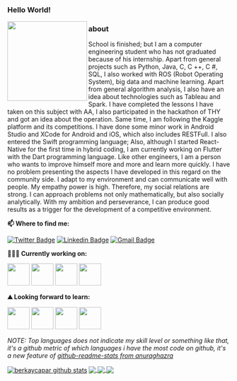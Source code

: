 ### Hello World!  
<img align = "left" src="https://media.giphy.com/media/1Rj3Q1yvQDFU74otiA/giphy.gif" width="180px"></h2>

### about
School is finished; but I am a computer engineering student who has not graduated because of his internship. Apart from general projects such as Python, Java, C, C ++, C #, SQL, I also worked with ROS (Robot Operating System), big data and machine learning. Apart from general algorithm analysis, I also have an idea about technologies such as Tableau and Spark. I have completed the lessons I have taken on this subject with AA, I also participated in the hackathon of THY and got an idea about the operation. Same time, I am following the Kaggle platform and its competitions. I have done some minor work in Android Studio and XCode for Android and iOS, which also includes RESTFull. I also entered the Swift programming language; Also, although I started React-Native for the first time in hybrid coding, I am currently working on Flutter with the Dart programming language. Like other engineers, I am a person who wants to improve himself more and more and learn more quickly. I have no problem presenting the aspects I have developed in this regard on the community side. I adapt to my environment and can communicate well with people. My empathy power is high. Therefore, my social relations are strong. I can approach problems not only mathematically, but also socially analytically. With my ambition and perseverance, I can produce good results as a trigger for the development of a competitive environment.

**📫 Where to find me:** 

[![Twitter Badge](https://img.shields.io/badge/-@berkaycapar-1ca0f1?style=flat-square&labelColor=1ca0f1&logo=twitter&logoColor=white&link=https://twitter.com/berkaycapar)](https://twitter.com/berkaycapar) [![Linkedin Badge](https://img.shields.io/badge/-berkaycapar-blue?style=flat-square&logo=Linkedin&logoColor=white&link=https://www.linkedin.com/in/berkaycapar/)](https://www.linkedin.com/in/berkaycapar/) 
[![Gmail Badge](https://img.shields.io/badge/-berkaycapar@gmail.com-c14438?style=flat-square&logo=Gmail&logoColor=white&link=mailto:berkaycapar@gmail.com)](mailto:berkaycapar@gmail.com)



**👨🏻‍💻 Currently working on:** 

<code><a href="https://www.python.org/" target="_blank"><img height="50" src="https://www.vectorlogo.zone/logos/python/python-ar21.svg"></a></code>
<code><a href="https://dart.dev/" target="_blank"><img height="50" src="https://dart.dev/assets/shared/dart-logo-for-shares.png?2"></a></code>
<code><a href="https://flutter.dev/" target="_blank"><img height="50" src="https://www.vectorlogo.zone/logos/flutterio/flutterio-ar21.svg"></a></code>
<code><a href="https://firebase.google.com/" target="_blank"><img height="50" src="https://www.vectorlogo.zone/logos/firebase/firebase-ar21.svg"></a></code>

**⛰ Looking forward to learn:** 

<code><a href="https://www.javascript.com/" target="_blank"><img height="50" src="https://www.vectorlogo.zone/logos/javascript/javascript-ar21.svg"></a></code>
<code><a href="https://www.oracle.com/java/" target="_blank"><img height="50" src="https://www.vectorlogo.zone/logos/java/java-ar21.svg"></a></code>
<code><a href="https://reactnative.dev/" target="_blank"><img height="50" src="https://www.fullstacklabs.co/img/developersReactNative/ReactNative@2x.png"></a></code>
<code><a href="https://www.docker.com/" target="_blank"><img height="50" src="https://www.vectorlogo.zone/logos/docker/docker-ar21.svg"></a></code>

*NOTE: Top languages does not indicate my skill level or something like that, it's a github metric of which languages i have the most code on github, it's a new feature of [github-readme-stats from anuraghazra](https://github.com/anuraghazra/github-readme-stats)*

<a href="https://github-readme-stats.vercel.app/api?username=berkaycapar&show_icons=true&line_height=30&theme=highcontrast">
  <img align="center" src="https://github-readme-stats.vercel.app/api?username=berkaycapar&show_icons=true&line_height=30&theme=highcontrast" alt="berkaycapar github stats" /></a>
</a>
<a href="https://github-readme-stats.vercel.app/api/top-langs/?username=berkaycapar&theme=highcontrast&hide_langs_below=0">
  <img align="center" src="https://github-readme-stats.vercel.app/api/top-langs/?username=berkaycapar&theme=highcontrast&hide_langs_below=0" />
</a>
<a href = "github.com/berkaycapar">
  <img align="center" src="https://github-readme-stats.vercel.app/api/pin/?username=berkaycapar&repo=Python-Programlama-Aktiviteleri&theme=highcontrast" />
</a>    
<a href = "github.com/berkaycapar">
  <img align="center" src="https://github-readme-stats.vercel.app/api/pin/?username=berkaycapar&repo=selenium-instagram&theme=highcontrast" />
